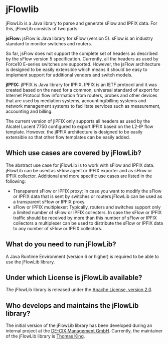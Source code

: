 jFlowlib
========
 
jFlowLib is a Java library to parse and generate sFlow and IPFIX data. For this,
jFlowLib consists of two parts:
 
**jsFlow:** jsFlow is Java library for sFlow (version 5). sFlow is an industry standard to
monitor switches and routers. 

So far, jsFlow does not support the complete set of headers as described by the sFlow
version 5 specification. Currently, all the headers as used by Force10 E-series switches
are supported. However, the jsFlow architecture is designed to be easily extensible
which means it should be easy to implement support for additional vendors and switch
models.
 
**jIPFIX:** jIPFIX is Java library for IPFIX. IPFIX is an IETF protocol and it was
created based on the need for a common, universal standard of export for Internet
Protocol flow information from routers, probes and other devices that are used by
mediation systems, accounting/billing systems and network management systems to
facilitate services such as measurement, accounting and billing. 
 
The current version of jIPFIX only supports all headers as used by the Alcatel Lucent
7750 configured to export IPFIX based on the L2-IP flow template. However, the jIPFIX
architecture is designed to be easily extensible so that other flow templates can be
easily added.
 
 
Which use cases are covered by jFlowLib?
----------------------------------------
 
The abstract use case for jFlowLib is to work with sFlow and IPFIX data. jFlowLib can be
used as sFlow agent or IPFIX exporter and as sFlow or IPFIX collector. Additional and
more specific use cases are listed in the following:
 
* Transparent sFlow or IPFIX proxy: In case you want to modify the sFlow or IPFIX data
that is sent by switches or routers jFlowLib can be used as a transparent sFlow or IPFIX
proxy.
* sFlow or IPFIX multiplexer: Typically, routers and switches support only a limited
number of sFlow or IPFIX collecters. In case the sFlow or IPFIX traffic should be
received by more than this number of sFlow or IPFIX collectors a multiplexer can be used
to distribute the sFlow or IPFIX data to any number of sFlow or IPFIX collectors.


What do you need to run jFlowLib?
---------------------------------
A Java Runtime Environment (version 6 or higher) is required to be able to use the
jFlowLib library.


Under which License is jFlowLib available?
------------------------------------------
The jFlowLib library is released under the [Apache License, version 2.0](http://www.apache.org/licenses/LICENSE-2.0.html).


Who develops and maintains the jFlowLib library?
------------------------------------------------
The initial version of the jFlowLib library has been developed during an internal
project at the [DE-CIX Management GmbH](https://www.de-cix.net). Currently, the maintainer of the jFlowLib library
is [Thomas King](thomas.king@de-cix.net).